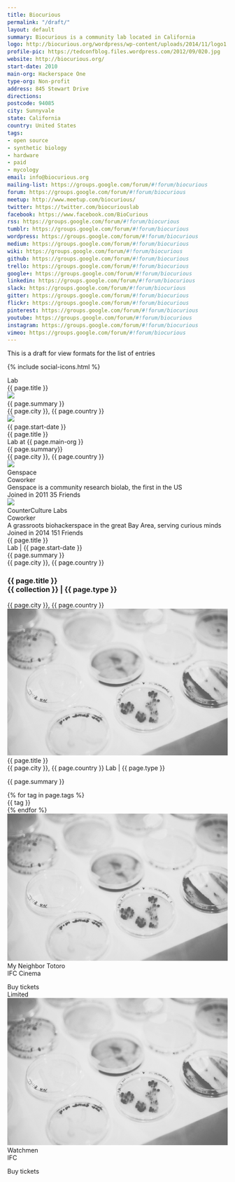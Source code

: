 ```yaml
---
title: Biocurious
permalink: "/draft/"
layout: default
summary: Biocurious is a community lab located in California
logo: http://biocurious.org/wordpress/wp-content/uploads/2014/11/logo1.png
profile-pic: https://tedconfblog.files.wordpress.com/2012/09/020.jpg
website: http://biocurious.org/
start-date: 2010
main-org: Hackerspace One
type-org: Non-profit
address: 845 Stewart Drive
directions: 
postcode: 94085
city: Sunnyvale
state: California
country: United States
tags:
- open source
- synthetic biology
- hardware
- paid
- mycology
email: info@biocurious.org
mailing-list: https://groups.google.com/forum/#!forum/biocurious
forum: https://groups.google.com/forum/#!forum/biocurious
meetup: http://www.meetup.com/biocurious/
twitter: https://twitter.com/biocuriouslab
facebook: https://www.facebook.com/BioCurious
rss: https://groups.google.com/forum/#!forum/biocurious
tumblr: https://groups.google.com/forum/#!forum/biocurious
wordpress: https://groups.google.com/forum/#!forum/biocurious
medium: https://groups.google.com/forum/#!forum/biocurious
wiki: https://groups.google.com/forum/#!forum/biocurious
github: https://groups.google.com/forum/#!forum/biocurious
trello: https://groups.google.com/forum/#!forum/biocurious
google+: https://groups.google.com/forum/#!forum/biocurious
linkedin: https://groups.google.com/forum/#!forum/biocurious
slack: https://groups.google.com/forum/#!forum/biocurious
gitter: https://groups.google.com/forum/#!forum/biocurious
flickr: https://groups.google.com/forum/#!forum/biocurious
pinterest: https://groups.google.com/forum/#!forum/biocurious
youtube: https://groups.google.com/forum/#!forum/biocurious
instagram: https://groups.google.com/forum/#!forum/biocurious
vimeo: https://groups.google.com/forum/#!forum/biocurious
---
```


<div class="ui container">

This is a draft for view formats for the list of entries


{% include social-icons.html %}

<div class="ui card">
  <div class="content">
    <div class="right floated meta">Lab</div>
    <a class="header">{{ page.title }}</a>
  </div>
  <div class="image">
    <img src="{{ page.profile-pic }}">
  </div>
  <div class="content">
    <i class="comment icon"></i>
    {{ page.summary }}
  </div>
  <div class="extra content">
      <i class="marker icon"></i>
      {{ page.city }}, {{ page.country }}
  </div>
</div>

<div class="ui link four cards">
  <div class="card">
    <div class="image">
      <img src="{{ page.profile-pic }}">
    </div>
    <div class="content">
      <div class="right floated meta">{{ page.start-date }}</div>
      <div class="header">{{ page.title }}</div>
      <div class="meta">
        Lab at {{ page.main-org }}
      </div>
      <div class="description">
        {{ page.summary}}
      </div>
    </div>
    <div class="extra content">
      <i class="marker icon"></i>
      {{ page.city }}, {{ page.country }}
    </div>
  </div>
  <div class="card">
    <div class="image">
      <img src="http://graphics8.nytimes.com/images/2012/01/17/science/17DIY_SPAN/17DIY-articleLarge.jpg">
    </div>
    <div class="content">
      <div class="header">Genspace</div>
      <div class="meta">
        <span class="date">Coworker</span>
      </div>
      <div class="description">
        Genspace is a community research biolab, the first in the US
      </div>
    </div>
    <div class="extra content">
      <span class="right floated">
        Joined in 2011
      </span>
      <span>
        <i class="user icon"></i>
        35 Friends
      </span>
    </div>
  </div>
  <div class="card">
    <div class="image">
      <img src="https://counterculturelabs.org/wp-content/uploads/2015/05/group.jpeg">
    </div>
    <div class="content">
      <div class="header">CounterCulture Labs</div>
      <div class="meta">
        <a>Coworker</a>
      </div>
      <div class="description">
        A grassroots biohackerspace in the great Bay Area, serving curious minds
      </div>
    </div>
    <div class="extra content">
      <span class="right floated">
        Joined in 2014
      </span>
      <span>
        <i class="user icon"></i>
        151 Friends
      </span>
    </div>
  </div>
</div>

<!-- Card -->
  <div class="ui card">
    <div class="content">
      <a class="header"><i class="lab icon"></i> {{ page.title }}</a>
      <div class="meta">
        <span class="date">Lab | {{ page.start-date }} </span>
      </div>
      <div class="description">
        {{ page.summary }}
      </div>
    </div>
    <div class="extra content">
        <i class="marker icon"></i>
        {{ page.city }}, {{ page.country }}
    </div>
  </div> <!-- close card -->

  <div class="ui segment">
    <div class="ui grid">
      <div class="two column row">
        <div class="column">
          <h3 class="ui header">
            {{ page.title }}
            <div class="sub header">
            {{ collection }} | {{ page.type }}
            </div>
          </h3>
        </div>
        <div class="column">
        <i class="marker icon"></i> {{ page.city }}, {{ page.country }}
        </div>
      </div>
    </div> <!-- close grid -->
  </div> <!-- close segment -->

  <div class="ui divided items">
    <div class="item">
      <div class="image">
        <img src="/assets/img/header.jpg">
      </div>
      <div class="content">
        <a class="header">{{ page.title }}</a>
        <div class="meta">
          <span class="right floated"><i class="marker icon"></i>{{ page.city }}, {{ page.country }}</span>
          <span class="cinema"> Lab | {{ page.type }} </span>
        </div>
        <div class="description">
          <p>{{ page.summary }}</p>
        </div>
        <div class="extra">
        {% for tag in page.tags %}
        <div class="ui tiny label">{{ tag }}</div>
        {% endfor %}
        </div>
      </div>
    </div>
    <div class="item">
      <div class="image">
        <img src="/assets/img/header.jpg">
      </div>
      <div class="content">
        <a class="header">My Neighbor Totoro</a>
        <div class="meta">
          <span class="cinema">IFC Cinema</span>
        </div>
        <div class="description">
          <p></p>
        </div>
        <div class="extra">
          <div class="ui right floated primary button">
            Buy tickets
            <i class="right chevron icon"></i>
          </div>
          <div class="ui label">Limited</div>
        </div>
        </div>
        </div>
    <div class="item">
      <div class="image">
        <img src="/assets/img/header.jpg">
      </div>
      <div class="content">
        <a class="header">Watchmen</a>
        <div class="meta">
          <span class="cinema">IFC</span>
        </div>
        <div class="description">
          <p></p>
        </div>
        <div class="extra">
          <div class="ui right floated primary button">
            Buy tickets
            <i class="right chevron icon"></i>
          </div>
        </div>
      </div>
    </div>
  </div>

</div>
